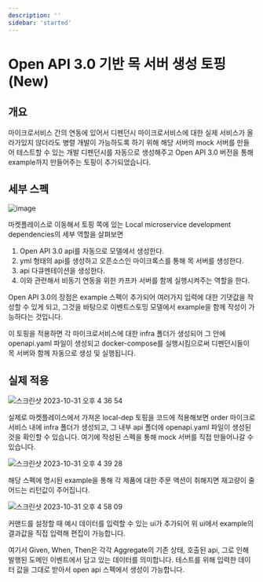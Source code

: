 ```yaml
---
description: ''
sidebar: 'started'
---
```

# Open API 3.0 기반 목 서버 생성 토핑(New)

## 개요
마이크로서비스 간의 연동에 있어서 디펜던시 마이크로서비스에 대한 실제 서비스가 올라가있지 않더라도 병렬 개발이 가능하도록 하기 위해 해당 서버의 mock 서버를 만들어 테스트할 수 있는 개발 디펜던시를 자동으로 생성해주고 Open API 3.0 버전을 통해 example까지 만들어주는 토핑이 추가되었습니다.

## 세부 스펙
![image](https://github.com/msa-ez/msaschool.github.io/assets/113568664/ffaa62b4-e480-4a18-8e2d-dd228744685c)

마켓플레이스로 이동해서 토핑 쪽에 있는 Local microservice development dependencies의 세부 역할을 살펴보면

1. Open API 3.0 api를 자동으로 모델에서 생성한다.
2. yml 형태의 api를 생성하고 오픈소스인 마이크록스를 통해 목 서버를 생성한다.
3. api 다큐멘테이션을 생성한다.
4. 이와 관련해서 비동기 연동을 위한 카프카 서버를 함께 실행시켜주는 역할을 한다.

Open API 3.0의 장점은 example 스펙이 추가되어 여러가지 입력에 대한 기댓값을 작성할 수 있게 되고, 그것을 바탕으로 이벤트스토밍 모델에서 example을 함께 작성이 가능하다는 것입니다.

이 토핑을 적용하면 각 마이크로서비스에 대한 infra 폴더가 생성되어 그 안에 openapi.yaml 파일이 생성되고 docker-compose를 실행시킴으로써 디펜던시들이 목 서버와 함께 자동으로 생성 및 실행됩니다.

## 실제 적용
![스크린샷 2023-10-31 오후 4 36 54](https://github.com/msa-ez/msaschool.github.io/assets/113568664/c8ab2295-4311-4b70-954c-4a63781febd4)

실제로 마켓플레이스에서 가져온 local-dep 토핑을 코드에 적용해보면 order 마이크로서비스 내에 infra 폴더가 생성되고, 그 내부 api 폴더에 openapi.yaml 파일이 생성된 것을 확인할 수 있습니다. 여기에 작성된 스펙을 통해 mock 서버를 직접 만들어나갈 수 있습니다.

![스크린샷 2023-10-31 오후 4 39 28](https://github.com/msa-ez/msaschool.github.io/assets/113568664/c7ee0127-a6d9-4591-9247-1e798ee40278)

해당 스펙에 명시된 example을 통해 각 제품에 대한 주문 액션이 취해지면 재고량이 줄어드는 리턴값이 주어집니다.

![스크린샷 2023-10-31 오후 4 58 09](https://github.com/msa-ez/msaschool.github.io/assets/113568664/eb61ae67-423a-44b5-a643-5fdae703c57b)

커맨드를 설정할 때 예시 데이터를 입력할 수 있는 ui가 추가되어 위 ui에서 example의 결과값을 직접 입력해 편집이 가능합니다. 

여기서 Given, When, Then은 각각 Aggregate의 기존 상태, 호출된 api, 그로 인해 발행된 도메인 이벤트에서 담고 있는 데이터를 의미합니다. 테스트를 위해 입력한 데이터 값을 그대로 받아서 open api 스펙에서 생성이 가능합니다.